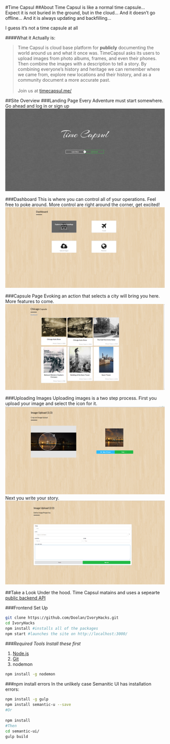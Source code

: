 #Time Capsul
##About
Time Capsul is like a normal time capsule…<br>
Expect it is not buried in the ground, but in the cloud... 
And it doesn’t go offline… 
And it is always updating and backfilling…

I guess it’s not a time capsule at all

####What it Actually is:
>Time Capsul is cloud base platform for **publicly** documenting the world around us and what it once was.
>TimeCapsul asks its users to upload images from photo albums, frames, and even their phones. Then combine the images with a description to tell a story.
>By combining everyone’s history and heritage we can remember where we came from, explore new locations and their history, and as a community document a more accurate past. 
><br>
><br>
>Join us at [timecapsul.me/](http://timecapsul.me/)

##Site Overview
###Landing Page
Every Adventure must start somewhere. Go ahead and log in or sign up
![alt text](./docs/loading.png "home page")

###Dashboard
This is where you can control all of your operations. Feel free to poke around. More control are right around the corner, get excited!
![alt text](./docs/dashboard.png "home page")

###Capsule Page
Evoking an action that selects a city will bring you here. More features to come.
![alt text](./docs/chicagoCapsule.png "home page")

###Uploading Images
Uploading images is a two step process. First you upload your image and select the icon for it.
![alt text](./docs/uploadImages.png "home page")
Next you write your story. 
![alt text](./docs/tellYourStory.png "home page")

##Take a Look Under the hood.
Time Capsul matains and uses a sepearte [public backend API](https://github.com/cbudo/TimeCapsule-Backend/) 

###Frontend Set Up
```bash
git clone https://github.com/Doolan/IvoryHacks.git
cd IvoryHacks
npm install #installs all of the packages
npm start #launches the site on http://localhost:3000/
```
###_Required Tools_
_Install these first_

1. [Node.js](https://nodejs.org/en/)
2. [Git](https://desktop.github.com/)
3. nodemon
```bash
npm install -g nodemon
```

###npm install errors
In the unlikely case Semanitic UI has installation errors:
```bash
npm install -g gulp
npm install semantic-u --save 
#Or

npm install
#Then
cd semantic-ui/
gulp build
```

